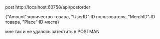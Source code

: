 post http://localhost:60758/api/postorder

{"Amount":количество товара, "UserID":ID пользователя, "MerchID":ID товара, "Place":ID места}

мне так и не удалось затестить в POSTMAN
